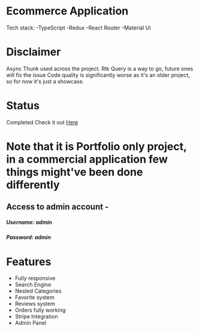 # Ecommerce Application
Tech stack:
-TypeScript
-Redux
-React Router
-Material Ui

# Disclaimer
Async Thunk used across the project. Rtk Query is a way to go, future ones will fix the issue
Code quality is significantly worse as it's an older project, so for now it's just a showcase.

# Status
Completed
Check it out [Here](https://ecommerce.czarnowskijakub.tech/)

# Note that it is Portfolio only project, in a commercial application few things might've been done differently
## Access to admin account - 
##### Username: admin
##### Password: admin

# Features
- Fully responsive
- Search Engine
- Nested Categories
- Favorite system
- Reviews system
- Orders fully working
- Stripe Integration
- Admin Panel
